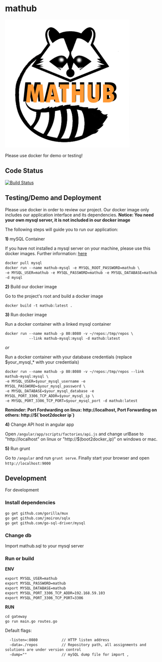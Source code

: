 mathub
======

![Logo](https://raw.githubusercontent.com/philippfranke/mathub/master/mathubLogo2.jpg?token=AA6Ygt4qooQd1y9V6U9niM8dVfloibyEks5U0D9IwA%3D%3D)

Please use docker for demo or testing!

## Code Status
[![Build Status](https://magnum.travis-ci.com/philippfranke/mathub.svg?token=xJ4sKXa1NvaxvBZ52Ap2&branch=master)](https://magnum.travis-ci.com/philippfranke/mathub)

## Testing/Demo and Deployment
Please use docker in order to review our project. Our docker image only includes our application interface and its dependencies. **Notice: You need your own mysql server, it is not included in our docker image**

The following steps will guide you to run our application:

**1)** mySQL Container 

If you have not installed a mysql server on your machine, please use this docker images. Further information: [here](https://registry.hub.docker.com/_/mysql/)
```
docker pull mysql
docker run --name mathub-mysql -e MYSQL_ROOT_PASSWORD=mathub \
-e MYSQL_USER=mathub -e MYSQL_PASSWORD=mathub -e MYSQL_DATABASE=mathub -d mysql
```

**2)** Build our docker image

Go to the project's root and build a docker image
```
docker build -t mathub:latest .
```

**3)** Run docker image

Run a docker container with a linked mysql container
```
docker run --name mathub -p 80:8080 -v ~/repos:/tmp/repos \ 
           --link mathub-mysql:mysql -d mathub:latest
```
*or*

Run a docker container with your database credentials (replace $your\_mysql\_* with your credentials) 
```
docker run --name mathub -p 80:8080 -v ~/repos:/tmp/repos --link mathub-mysql:mysql \
-e MYSQL_USER=$your_mysql_username -e MYSQL_PASSWORD=$your_mysql_password \
-e MYSQL_DATABASE=$your_mysql_database -e MYSQL_PORT_3306_TCP_ADDR=$your_mysql_ip \
-e MYSQL_PORT_3306_TCP_PORT=$your_mysql_port -d mathub:latest
```

**Reminder: Port Fordwarding on linux: http://localhost, Port Forwarding on others: http://$(\`boot2docker ip\`)**


**4)** Change API host in angular app

Open `/angular/app/scripts/factories/api.js` and change urlBase to "http://localhost" on linux or "http://$(boot2docker_ip)" on windows or mac.

**5)** Run grunt 

Go to `/angular` and run `grunt serve`. Finally start your browser and open `http://localhost:9000`

## Development
For development

### Install dependencies
```
go get github.com/gorilla/mux
go get github.com/jmoiron/sqlx
go get github.com/go-sql-driver/mysql
```

### Change db
Import mathub.sql to your mysql server

### Run or build
__ENV__
```
export MYSQL_USER=mathub
export MYSQL_PASSWORD=mathub
export MYSQL_DATABASE=mathub
export MYSQL_PORT_3306_TCP_ADDR=192.168.59.103
export MYSQL_PORT_3306_TCP_PORT=3306
```

__RUN__
```
cd gateway
go run main.go routes.go
```

Default flags:
```
  -listen=:8080           // HTTP listen address
  -data=./repos           // Repository path, all assignments and solutions are under version control
  -dump=""                // mySQL dump file for import ,
```


